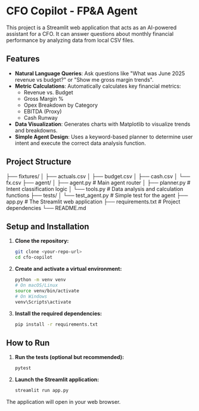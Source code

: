 # CFO Copilot - FP&A Agent

This project is a Streamlit web application that acts as an AI-powered assistant for a CFO. It can answer questions about monthly financial performance by analyzing data from local CSV files.

## Features

- **Natural Language Queries**: Ask questions like "What was June 2025 revenue vs budget?" or "Show me gross margin trends".
- **Metric Calculations**: Automatically calculates key financial metrics:
  - Revenue vs. Budget
  - Gross Margin %
  - Opex Breakdown by Category
  - EBITDA (Proxy)
  - Cash Runway
- **Data Visualization**: Generates charts with Matplotlib to visualize trends and breakdowns.
- **Simple Agent Design**: Uses a keyword-based planner to determine user intent and execute the correct data analysis function.

## Project Structure

├── fixtures/
│   ├── actuals.csv
│   ├── budget.csv
│   ├── cash.csv
│   └── fx.csv
├── agent/
│   ├── agent.py      # Main agent router
│   ├── planner.py    # Intent classification logic
│   └── tools.py      # Data analysis and calculation functions
├── tests/
│   └── test_agent.py # Simple test for the agent
├── app.py            # The Streamlit web application
├── requirements.txt  # Project dependencies
└── README.md

## Setup and Installation

1.  **Clone the repository:**
    ```bash
    git clone <your-repo-url>
    cd cfo-copilot
    ```

2.  **Create and activate a virtual environment:**
    ```bash
    python -m venv venv
    # On macOS/Linux
    source venv/bin/activate
    # On Windows
    venv\Scripts\activate
    ```

3.  **Install the required dependencies:**
    ```bash
    pip install -r requirements.txt
    ```

## How to Run

1.  **Run the tests (optional but recommended):**
    ```bash
    pytest
    ```

2.  **Launch the Streamlit application:**
    ```bash
    streamlit run app.py
    ```

The application will open in your web browser.